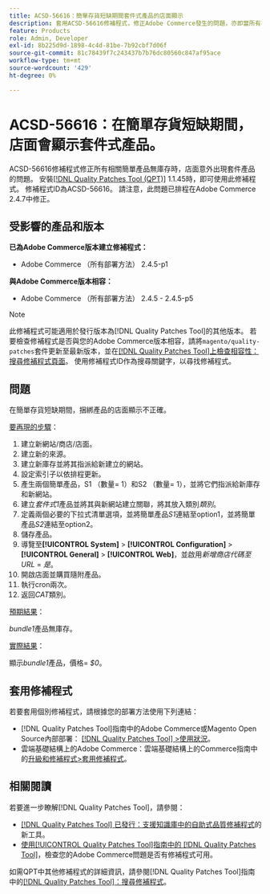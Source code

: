 ```yaml
---
title: ACSD-56616：簡單存貨短缺期間套件式產品的店面顯示
description: 套用ACSD-56616修補程式，修正Adobe Commerce發生的問題，亦即當所有相關的簡單產品無存貨時，店面會意外出現套裝產品。
feature: Products
role: Admin, Developer
exl-id: 8b225d9d-1898-4c4d-81be-7b92cbf7d06f
source-git-commit: 81c78439f7c243437b7b76dc80560c847af95ace
workflow-type: tm+mt
source-wordcount: '429'
ht-degree: 0%

---
```


# ACSD-56616：在簡單存貨短缺期間，店面會顯示套件式產品。

ACSD-56616修補程式修正所有相關簡單產品無庫存時，店面意外出現套件產品的問題。 安裝[[!DNL Quality Patches Tool (QPT)]](https://experienceleague.adobe.com/en/docs/commerce-knowledge-base/kb/announcements/commerce-announcements/magento-quality-patches-released-new-tool-to-self-serve-quality-patches) 1.1.45時，即可使用此修補程式。 修補程式ID為ACSD-56616。 請注意，此問題已排程在Adobe Commerce 2.4.7中修正。

## 受影響的產品和版本

**已為Adobe Commerce版本建立修補程式：**

* Adobe Commerce （所有部署方法） 2.4.5-p1

**與Adobe Commerce版本相容：**

* Adobe Commerce （所有部署方法） 2.4.5 - 2.4.5-p5

>[!NOTE]
>
>此修補程式可能適用於發行版本為[!DNL Quality Patches Tool]的其他版本。 若要檢查修補程式是否與您的Adobe Commerce版本相容，請將`magento/quality-patches`套件更新至最新版本，並在[[!DNL Quality Patches Tool]上檢查相容性：搜尋修補程式頁面](https://experienceleague.adobe.com/tools/commerce-quality-patches/index.html)。 使用修補程式ID作為搜尋關鍵字，以尋找修補程式。

## 問題

在簡單存貨短缺期間，捆綁產品的店面顯示不正確。

<u>要再現的步驟</u>：

1. 建立新網站/商店/店面。
1. 建立新的來源。
1. 建立新庫存並將其指派給新建立的網站。
1. 設定索引子以依排程更新。
1. 產生兩個簡單產品，S1 （數量= 1）和S2 （數量= 1），並將它們指派給新庫存和新網站。
1. 建立&#x200B;*套件式1*&#x200B;產品並將其與新網站建立關聯，將其放入類別&#x200B;*類別*。
1. 定義兩個必要的下拉式清單選項，並將簡單產品&#x200B;*S1*&#x200B;連結至option1，並將簡單產品&#x200B;*S2*&#x200B;連結至option2。
1. 儲存產品。
1. 導覽至&#x200B;**[!UICONTROL System]** > **[!UICONTROL Configuration]** > **[!UICONTROL General]** > **[!UICONTROL Web]**，並啟用&#x200B;*新增商店代碼至URL* = *是*。
1. 開啟店面並購買隨附產品。
1. 執行cron兩次。
1. 返回&#x200B;*CAT*&#x200B;類別。

<u>預期結果</u>：

*bundle1*&#x200B;產品無庫存。

<u>實際結果</u>：

顯示&#x200B;*bundle1*&#x200B;產品，價格= *$0*。

## 套用修補程式

若要套用個別修補程式，請根據您的部署方法使用下列連結：

* [!DNL Quality Patches Tool]指南中的Adobe Commerce或Magento Open Source內部部署： [[!DNL Quality Patches Tool] >使用狀況](/help/tools/quality-patches-tool/usage.md)。
* 雲端基礎結構上的Adobe Commerce：雲端基礎結構上的Commerce指南中的[升級和修補程式>套用修補程式](https://experienceleague.adobe.com/docs/commerce-cloud-service/user-guide/develop/upgrade/apply-patches.html)。

## 相關閱讀

若要進一步瞭解[!DNL Quality Patches Tool]，請參閱：

* [[!DNL Quality Patches Tool] 已發行：支援知識庫中的自助式品質修補程式](https://experienceleague.adobe.com/en/docs/commerce-knowledge-base/kb/announcements/commerce-announcements/magento-quality-patches-released-new-tool-to-self-serve-quality-patches)的新工具。
* [使用[!UICONTROL Quality Patches Tool]指南中的 [!DNL Quality Patches Tool]](/help/tools/quality-patches-tool/patches-available-in-qpt/check-patch-for-magento-issue-with-magento-quality-patches.md)，檢查您的Adobe Commerce問題是否有修補程式可用。


如需QPT中其他修補程式的詳細資訊，請參閱[!DNL Quality Patches Tool]指南中的[[!DNL Quality Patches Tool]：搜尋修補程式](https://experienceleague.adobe.com/tools/commerce-quality-patches/index.html)。
